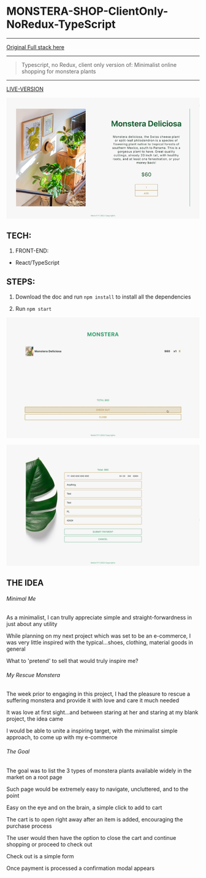 # MONSTERA-SHOP-ClientOnly-NoRedux-TypeScript

---

[Original Full stack here](https://github.com/Medic1111/MONSTERA-SHOP-MERN-STRIPE)

---

> Typescript, no Redux, client only version of: Minimalist online shopping for monstera plants

---

[LIVE-VERSION](https://monstera-shop-client-typescript.netlify.app/)

![Monstera-shop home page screenshot](https://raw.githubusercontent.com/Medic1111/MONSTERA-SHOP-MERN-STRIPE/main/client/public/home.png)

## TECH:

1. FRONT-END:

- React/TypeScript

## STEPS:

1. Download the doc and run `npm install` to install all the dependencies

2. Run `npm start`

![Image of a cart with an item in it](https://raw.githubusercontent.com/Medic1111/MONSTERA-SHOP-MERN-STRIPE/main/client/public/cart.png)

![Image of checkout page](https://raw.githubusercontent.com/Medic1111/MONSTERA-SHOP-MERN-STRIPE/main/client/public/check.png)

## THE IDEA

###### Minimal Me

As a minimalist, I can trully appreciate simple and straight-forwardness in just about any utility

While planning on my next project which was set to be an e-commerce, I was very little inspired with the typical...shoes, clothing, material goods in general

What to 'pretend' to sell that would truly inspire me?

###### My Rescue Monstera

The week prior to engaging in this project, I had the pleasure to rescue a suffering monstera and provide it with love and care it much needed

It was love at first sight...and between staring at her and staring at my blank project, the idea came

I would be able to unite a inspiring target, with the minimalist simple approach, to come up with my e-commerce

###### The Goal

The goal was to list the 3 types of monstera plants available widely in the market on a root page

Such page would be extremely easy to navigate, uncluttered, and to the point

Easy on the eye and on the brain, a simple click to add to cart

The cart is to open right away after an item is added, encouraging the purchase process

The user would then have the option to close the cart and continue shopping or proceed to check out

Check out is a simple form

Once payment is processed a confirmation modal appears
